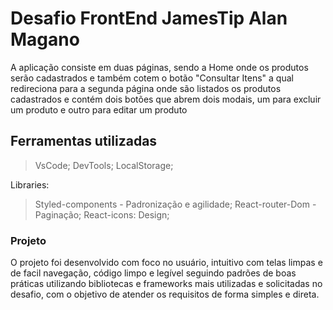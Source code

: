 # Desafio FrontEnd JamesTip Alan Magano

A aplicação consiste em duas páginas, sendo a Home onde os produtos serão
cadastrados e também cotem o botão "Consultar Itens" a qual redireciona para
a segunda página onde são listados os produtos cadastrados e contém dois
botões que abrem dois modais, um para excluir um produto e outro para editar
um produto

## Ferramentas utilizadas

> VsCode;
> DevTools;
> LocalStorage;

Libraries:

> Styled-components - Padronização e agilidade;
> React-router-Dom - Paginação;
> React-icons: Design;

### Projeto

O projeto foi desenvolvido com foco no usuário, intuitivo com telas limpas e de
facil navegação, código limpo e legível seguindo padrões de boas práticas
utilizando bibliotecas e frameworks mais utilizadas e solicitadas no desafio,
com o objetivo de atender os requisitos de forma simples e direta.
